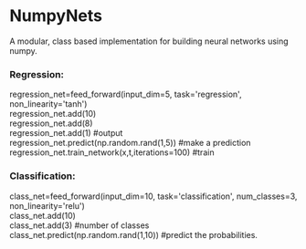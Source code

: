 # NumpyNets

A modular, class based implementation for building neural networks using numpy. 


### Regression: 

regression_net=feed_forward(input_dim=5, task='regression', non_linearity='tanh')                  
regression_net.add(10)  
regression_net.add(8)  
regression_net.add(1)  #output  
regression_net.predict(np.random.rand(1,5))   #make a prediction  
regression_net.train_network(x,t,iterations=100)   #train  

### Classification:

class_net=feed_forward(input_dim=10, task='classification', num_classes=3, non_linearity='relu')        
class_net.add(10)   
class_net.add(3) #number of classes  
class_net.predict(np.random.rand(1,10)) #predict the probabilities.  


